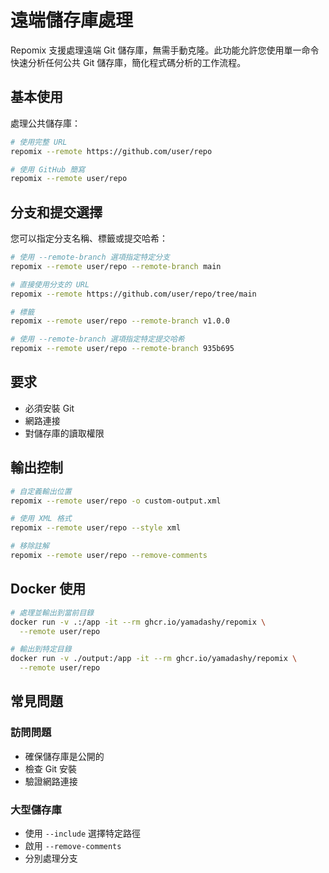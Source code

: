 # 遠端儲存庫處理

Repomix 支援處理遠端 Git 儲存庫，無需手動克隆。此功能允許您使用單一命令快速分析任何公共 Git 儲存庫，簡化程式碼分析的工作流程。

## 基本使用

處理公共儲存庫：
```bash
# 使用完整 URL
repomix --remote https://github.com/user/repo

# 使用 GitHub 簡寫
repomix --remote user/repo
```

## 分支和提交選擇

您可以指定分支名稱、標籤或提交哈希：

```bash
# 使用 --remote-branch 選項指定特定分支
repomix --remote user/repo --remote-branch main

# 直接使用分支的 URL
repomix --remote https://github.com/user/repo/tree/main

# 標籤
repomix --remote user/repo --remote-branch v1.0.0

# 使用 --remote-branch 選項指定特定提交哈希
repomix --remote user/repo --remote-branch 935b695
```

## 要求

- 必須安裝 Git
- 網路連接
- 對儲存庫的讀取權限

## 輸出控制

```bash
# 自定義輸出位置
repomix --remote user/repo -o custom-output.xml

# 使用 XML 格式
repomix --remote user/repo --style xml

# 移除註解
repomix --remote user/repo --remove-comments
```

## Docker 使用

```bash
# 處理並輸出到當前目錄
docker run -v .:/app -it --rm ghcr.io/yamadashy/repomix \
  --remote user/repo

# 輸出到特定目錄
docker run -v ./output:/app -it --rm ghcr.io/yamadashy/repomix \
  --remote user/repo
```

## 常見問題

### 訪問問題
- 確保儲存庫是公開的
- 檢查 Git 安裝
- 驗證網路連接

### 大型儲存庫
- 使用 `--include` 選擇特定路徑
- 啟用 `--remove-comments`
- 分別處理分支
